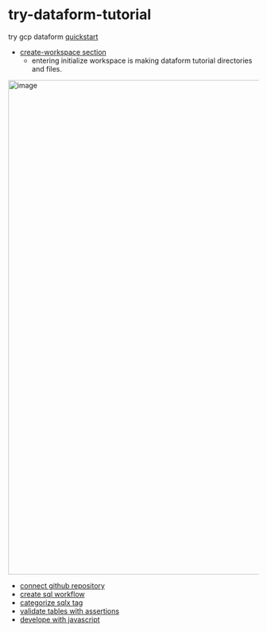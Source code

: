 # try-dataform-tutorial
try gcp dataform [quickstart](https://cloud.google.com/dataform/docs/quickstart-create-workflow)

* [create-workspace section](https://cloud.google.com/dataform/docs/quickstart-create-workflow#create-workspace)
  * entering initialize workspace is making dataform tutorial directories and files.
<img width="995" alt="image" src="https://user-images.githubusercontent.com/53423344/209895320-7ff63f96-3e12-449f-8790-cf286b269eb5.png">

* [connect github repository](https://cloud.google.com/dataform/docs/connect-repository)
* [create sql workflow](https://cloud.google.com/dataform/docs/sql-workflows)
* [categorize sqlx tag](https://cloud.google.com/dataform/docs/tags)
* [validate tables with assertions](https://cloud.google.com/dataform/docs/assertions)
* [develope with javascript](https://cloud.google.com/dataform/docs/develop-workflows-js)
